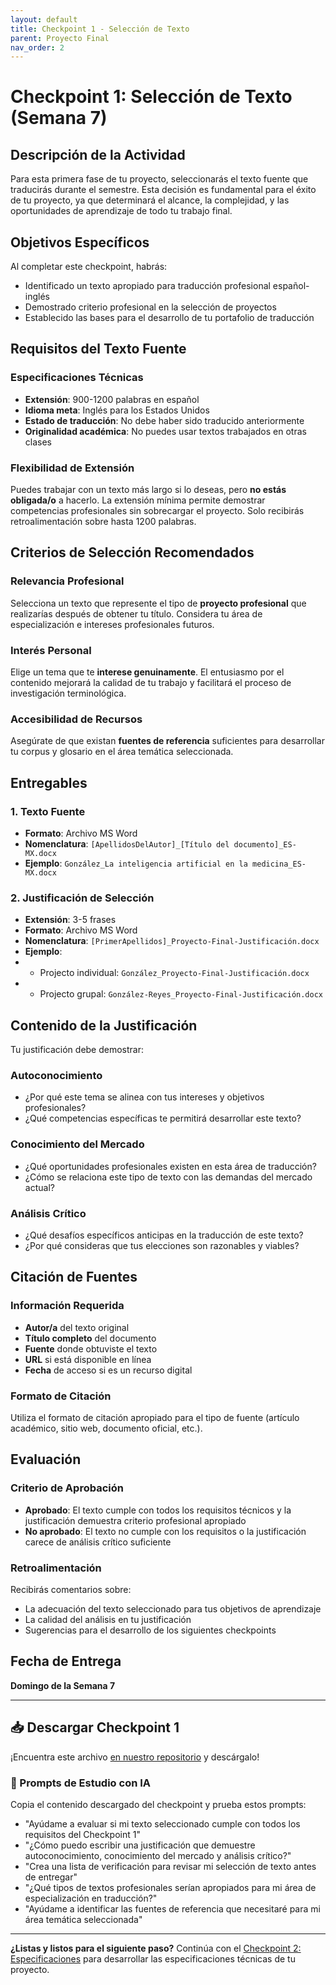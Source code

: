 ```yaml
---
layout: default
title: Checkpoint 1 - Selección de Texto
parent: Proyecto Final
nav_order: 2
---
```


# Checkpoint 1: Selección de Texto (Semana 7)

## Descripción de la Actividad

Para esta primera fase de tu proyecto, seleccionarás el texto fuente que traducirás durante el semestre. Esta decisión es fundamental para el éxito de tu proyecto, ya que determinará el alcance, la complejidad, y las oportunidades de aprendizaje de todo tu trabajo final.

## Objetivos Específicos

Al completar este checkpoint, habrás:
- Identificado un texto apropiado para traducción profesional español-inglés
- Demostrado criterio profesional en la selección de proyectos
- Establecido las bases para el desarrollo de tu portafolio de traducción

## Requisitos del Texto Fuente

### Especificaciones Técnicas
- **Extensión**: 900-1200 palabras en español
- **Idioma meta**: Inglés para los Estados Unidos
- **Estado de traducción**: No debe haber sido traducido anteriormente
- **Originalidad académica**: No puedes usar textos trabajados en otras clases

### Flexibilidad de Extensión
Puedes trabajar con un texto más largo si lo deseas, pero **no estás obligada/o** a hacerlo. La extensión mínima permite demostrar competencias profesionales sin sobrecargar el proyecto. Solo recibirás retroalimentación sobre hasta 1200 palabras.

## Criterios de Selección Recomendados

### Relevancia Profesional
Selecciona un texto que represente el tipo de **proyecto profesional** que realizarías después de obtener tu título. Considera tu área de especialización e intereses profesionales futuros.

### Interés Personal
Elige un tema que te **interese genuinamente**. El entusiasmo por el contenido mejorará la calidad de tu trabajo y facilitará el proceso de investigación terminológica.

### Accesibilidad de Recursos
Asegúrate de que existan **fuentes de referencia** suficientes para desarrollar tu corpus y glosario en el área temática seleccionada.

## Entregables

### 1. Texto Fuente
- **Formato**: Archivo MS Word
- **Nomenclatura**: `[ApellidosDelAutor]_[Título del documento]_ES-MX.docx`
- **Ejemplo**: `González_La inteligencia artificial en la medicina_ES-MX.docx`

### 2. Justificación de Selección
- **Extensión**: 3-5 frases
- **Formato**: Archivo MS Word
- **Nomenclatura**: `[PrimerApellidos]_Proyecto-Final-Justificación.docx`
- **Ejemplo**: 
- - Projecto individual: `González_Proyecto-Final-Justificación.docx`
- - Projecto grupal: `González-Reyes_Proyecto-Final-Justificación.docx`

## Contenido de la Justificación

Tu justificación debe demostrar:

### Autoconocimiento
- ¿Por qué este tema se alinea con tus intereses y objetivos profesionales?
- ¿Qué competencias específicas te permitirá desarrollar este texto?

### Conocimiento del Mercado
- ¿Qué oportunidades profesionales existen en esta área de traducción?
- ¿Cómo se relaciona este tipo de texto con las demandas del mercado actual?

### Análisis Crítico
- ¿Qué desafíos específicos anticipas en la traducción de este texto?
- ¿Por qué consideras que tus elecciones son razonables y viables?

## Citación de Fuentes

### Información Requerida
- **Autor/a** del texto original
- **Título completo** del documento
- **Fuente** donde obtuviste el texto
- **URL** si está disponible en línea
- **Fecha** de acceso si es un recurso digital

### Formato de Citación
Utiliza el formato de citación apropiado para el tipo de fuente (artículo académico, sitio web, documento oficial, etc.).

## Evaluación

### Criterio de Aprobación
- **Aprobado**: El texto cumple con todos los requisitos técnicos y la justificación demuestra criterio profesional apropiado
- **No aprobado**: El texto no cumple con los requisitos o la justificación carece de análisis crítico suficiente

### Retroalimentación
Recibirás comentarios sobre:
- La adecuación del texto seleccionado para tus objetivos de aprendizaje
- La calidad del análisis en tu justificación
- Sugerencias para el desarrollo de los siguientes checkpoints

## Fecha de Entrega

**Domingo de la Semana 7**

---

## 📥 Descargar Checkpoint 1
¡Encuentra este archivo [en nuestro repositorio](https://github.com/alainamb/uic_tr18-trad-inversa-es-en/blob/main/proyecto-final/proyecto-final-checkpoint1.md) y descárgalo!

### 🤖 Prompts de Estudio con IA
Copia el contenido descargado del checkpoint y prueba estos prompts:
- "Ayúdame a evaluar si mi texto seleccionado cumple con todos los requisitos del Checkpoint 1"
- "¿Cómo puedo escribir una justificación que demuestre autoconocimiento, conocimiento del mercado y análisis crítico?"
- "Crea una lista de verificación para revisar mi selección de texto antes de entregar"
- "¿Qué tipos de textos profesionales serían apropiados para mi área de especialización en traducción?"
- "Ayúdame a identificar las fuentes de referencia que necesitaré para mi área temática seleccionada"

---

**¿Listas y listos para el siguiente paso?** Continúa con el [Checkpoint 2: Especificaciones](proyecto-final-checkpoint2.md) para desarrollar las especificaciones técnicas de tu proyecto.
